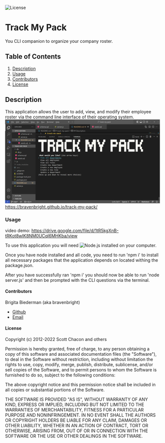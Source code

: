 ![License](https://img.shields.io/badge/License-MIT-yellow)
# Track My Pack  
You CLI companion to organize your company roster.

## Table of Contents
1. [Description](#description)  
2. [Usage](#usage)
3. [Contributors](#contributors)
4. [License](#license)  

## Description

This application allows the user to add, view, and modify their employee roster via the command line interface of their operating system. 
![Track-My-Pack](./assets/images/Track-My-Pack-SCRNSHT.png)
https://bravenbright.github.io/track-my-pack/
### Usage 

video demo: https://drive.google.com/file/d/1tR5kgXnB-tRKot8wIK8NM0UCql6MHKba/view

To use this application you will need ![Node.js](https://nodejs.org/en/) installed on your computer.

Once you have node installed and all code, you need to run 'npm i' to install all necessary packages that the application depends on located withing the package.json.

After you have successfully ran 'npm i' you should now be able to run 'node server.js' and then be prompted with the CLI questions via the terminal. 

#### Contributors
Brigita Biederman (aka bravenbright) 
 * [Github](https://github.com/bravenbright) 
 * [Email](mailto:bbryantcs@gmail.com)

 #### License
Copyright (c) 2012-2022 Scott Chacon and others

Permission is hereby granted, free of charge, to any person obtaining
a copy of this software and associated documentation files (the
"Software"), to deal in the Software without restriction, including
without limitation the rights to use, copy, modify, merge, publish,
distribute, sublicense, and/or sell copies of the Software, and to
permit persons to whom the Software is furnished to do so, subject to
the following conditions:

The above copyright notice and this permission notice shall be
included in all copies or substantial portions of the Software.

THE SOFTWARE IS PROVIDED "AS IS", WITHOUT WARRANTY OF ANY KIND,
EXPRESS OR IMPLIED, INCLUDING BUT NOT LIMITED TO THE WARRANTIES OF
MERCHANTABILITY, FITNESS FOR A PARTICULAR PURPOSE AND
NONINFRINGEMENT. IN NO EVENT SHALL THE AUTHORS OR COPYRIGHT HOLDERS BE
LIABLE FOR ANY CLAIM, DAMAGES OR OTHER LIABILITY, WHETHER IN AN ACTION
OF CONTRACT, TORT OR OTHERWISE, ARISING FROM, OUT OF OR IN CONNECTION
WITH THE SOFTWARE OR THE USE OR OTHER DEALINGS IN THE SOFTWARE.
